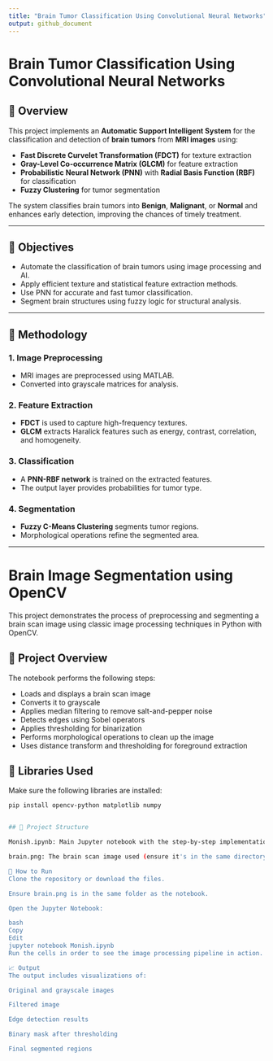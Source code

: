 ```yaml
---
title: "Brain Tumor Classification Using Convolutional Neural Networks"
output: github_document
---
```


# Brain Tumor Classification Using Convolutional Neural Networks

## 🧠 Overview

This project implements an **Automatic Support Intelligent System** for the classification and detection of **brain tumors** from **MRI images** using:

- **Fast Discrete Curvelet Transformation (FDCT)** for texture extraction
- **Gray-Level Co-occurrence Matrix (GLCM)** for feature extraction
- **Probabilistic Neural Network (PNN)** with **Radial Basis Function (RBF)** for classification
- **Fuzzy Clustering** for tumor segmentation

The system classifies brain tumors into **Benign**, **Malignant**, or **Normal** and enhances early detection, improving the chances of timely treatment.

---

## 🎯 Objectives

- Automate the classification of brain tumors using image processing and AI.
- Apply efficient texture and statistical feature extraction methods.
- Use PNN for accurate and fast tumor classification.
- Segment brain structures using fuzzy logic for structural analysis.

---

## 🔧 Methodology

### 1. Image Preprocessing
- MRI images are preprocessed using MATLAB.
- Converted into grayscale matrices for analysis.

### 2. Feature Extraction
- **FDCT** is used to capture high-frequency textures.
- **GLCM** extracts Haralick features such as energy, contrast, correlation, and homogeneity.

### 3. Classification
- A **PNN-RBF network** is trained on the extracted features.
- The output layer provides probabilities for tumor type.

### 4. Segmentation
- **Fuzzy C-Means Clustering** segments tumor regions.
- Morphological operations refine the segmented area.

---

# Brain Image Segmentation using OpenCV

This project demonstrates the process of preprocessing and segmenting a brain scan image using classic image processing techniques in Python with OpenCV.

## 📌 Project Overview

The notebook performs the following steps:
- Loads and displays a brain scan image
- Converts it to grayscale
- Applies median filtering to remove salt-and-pepper noise
- Detects edges using Sobel operators
- Applies thresholding for binarization
- Performs morphological operations to clean up the image
- Uses distance transform and thresholding for foreground extraction

## 🧰 Libraries Used

Make sure the following libraries are installed:

```bash
pip install opencv-python matplotlib numpy


## 📁 Project Structure

Monish.ipynb: Main Jupyter notebook with the step-by-step implementation.

brain.png: The brain scan image used (ensure it's in the same directory as the notebook).

🚀 How to Run
Clone the repository or download the files.

Ensure brain.png is in the same folder as the notebook.

Open the Jupyter Notebook:

bash
Copy
Edit
jupyter notebook Monish.ipynb
Run the cells in order to see the image processing pipeline in action.

📈 Output
The output includes visualizations of:

Original and grayscale images

Filtered image

Edge detection results

Binary mask after thresholding

Final segmented regions

